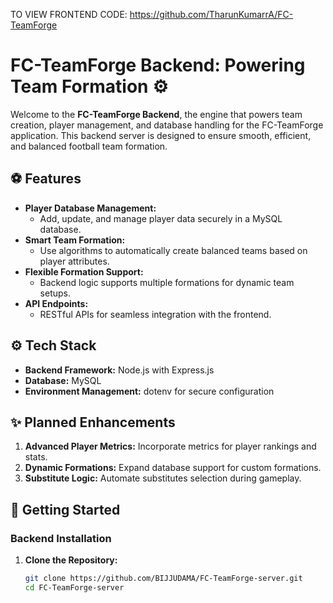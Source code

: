 TO VIEW FRONTEND CODE: https://github.com/TharunKumarrA/FC-TeamForge

# FC-TeamForge Backend: Powering Team Formation ⚙️

Welcome to the **FC-TeamForge Backend**, the engine that powers team creation, player management, and database handling for the FC-TeamForge application. This backend server is designed to ensure smooth, efficient, and balanced football team formation.

## ⚽ **Features**

- **Player Database Management:**
  - Add, update, and manage player data securely in a MySQL database.
- **Smart Team Formation:**
  - Use algorithms to automatically create balanced teams based on player attributes.
- **Flexible Formation Support:**
  - Backend logic supports multiple formations for dynamic team setups.
- **API Endpoints:**
  - RESTful APIs for seamless integration with the frontend.

## ⚙️ **Tech Stack**

- **Backend Framework:** Node.js with Express.js
- **Database:** MySQL
- **Environment Management:** dotenv for secure configuration

## ✨ **Planned Enhancements**

1. **Advanced Player Metrics:** Incorporate metrics for player rankings and stats.
2. **Dynamic Formations:** Expand database support for custom formations.
3. **Substitute Logic:** Automate substitutes selection during gameplay.

## 🚀 **Getting Started**

### **Backend Installation**

1. **Clone the Repository:**

   ```bash
   git clone https://github.com/BIJJUDAMA/FC-TeamForge-server.git
   cd FC-TeamForge-server
